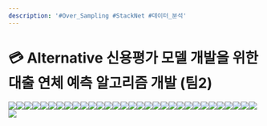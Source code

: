 ```yaml
---
description: '#Over_Sampling #StackNet #데이터_분석'
---
```


# 💳 Alternative 신용평가 모델 개발을 위한 대출 연체 예측 알고리즘 개발 (팀2)

![](<../../../../.gitbook/assets/Untitled (7).png>)![](<../../../../.gitbook/assets/Untitled 2 (8).png>)![](<../../../../.gitbook/assets/Untitled 3 (7).png>)![](<../../../../.gitbook/assets/Untitled 4 (6).png>)![](<../../../../.gitbook/assets/Untitled 5 (8).png>)![](<../../../../.gitbook/assets/Untitled 6 (7).png>)![](<../../../../.gitbook/assets/Untitled 7 (9).png>)![](<../../../../.gitbook/assets/Untitled 8 (8).png>)![](<../../../../.gitbook/assets/Untitled 9 (7).png>)![](<../../../../.gitbook/assets/Untitled 10 (7).png>)![](<../../../../.gitbook/assets/Untitled 11 (8).png>)![](<../../../../.gitbook/assets/Untitled 12 (7).png>)![](<../../../../.gitbook/assets/Untitled 13 (6).png>)![](<../../../../.gitbook/assets/Untitled 14 (5).png>)![](<../../../../.gitbook/assets/Untitled 15 (5).png>)![](<../../../../.gitbook/assets/Untitled 16 (4).png>)![](<../../../../.gitbook/assets/Untitled 17 (4).png>)![](<../../../../.gitbook/assets/Untitled 18 (4).png>)![](<../../../../.gitbook/assets/Untitled 19 (1).png>)![](<../../../../.gitbook/assets/Untitled 20.png>)![](<../../../../.gitbook/assets/Untitled (6).png>)![](<../../../../.gitbook/assets/Untitled 1 (7).png>)![](<../../../../.gitbook/assets/Untitled 2 (6).png>)![](<../../../../.gitbook/assets/Untitled 3 (8).png>)![](<../../../../.gitbook/assets/Untitled 4 (7).png>)![](<../../../../.gitbook/assets/Untitled 5 (7).png>)![](<../../../../.gitbook/assets/Untitled 6 (8).png>)![](<../../../../.gitbook/assets/Untitled 7 (8).png>)![](<../../../../.gitbook/assets/Untitled 8 (7).png>)![](<../../../../.gitbook/assets/Untitled 9 (9).png>)![](<../../../../.gitbook/assets/Untitled 10 (9).png>)![](<../../../../.gitbook/assets/Untitled 11 (7).png>)
